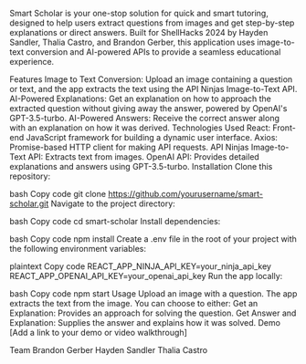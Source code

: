 Smart Scholar is your one-stop solution for quick and smart tutoring, designed to help users extract questions from images and get step-by-step explanations or direct answers. Built for ShellHacks 2024 by Hayden Sandler, Thalia Castro, and Brandon Gerber, this application uses image-to-text conversion and AI-powered APIs to provide a seamless educational experience.

Features
Image to Text Conversion: Upload an image containing a question or text, and the app extracts the text using the API Ninjas Image-to-Text API.
AI-Powered Explanations: Get an explanation on how to approach the extracted question without giving away the answer, powered by OpenAI's GPT-3.5-turbo.
AI-Powered Answers: Receive the correct answer along with an explanation on how it was derived.
Technologies Used
React: Front-end JavaScript framework for building a dynamic user interface.
Axios: Promise-based HTTP client for making API requests.
API Ninjas Image-to-Text API: Extracts text from images.
OpenAI API: Provides detailed explanations and answers using GPT-3.5-turbo.
Installation
Clone this repository:

bash
Copy code
git clone https://github.com/yourusername/smart-scholar.git
Navigate to the project directory:

bash
Copy code
cd smart-scholar
Install dependencies:

bash
Copy code
npm install
Create a .env file in the root of your project with the following environment variables:

plaintext
Copy code
REACT_APP_NINJA_API_KEY=your_ninja_api_key
REACT_APP_OPENAI_API_KEY=your_openai_api_key
Run the app locally:

bash
Copy code
npm start
Usage
Upload an image with a question.
The app extracts the text from the image.
You can choose to either:
Get an Explanation: Provides an approach for solving the question.
Get Answer and Explanation: Supplies the answer and explains how it was solved.
Demo
[Add a link to your demo or video walkthrough]

Team
Brandon Gerber
Hayden Sandler
Thalia Castro
